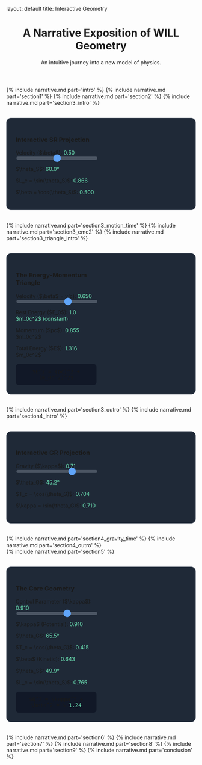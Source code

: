layout: default title: Interactive Geometry<style>/*FIX V4: Adopting the user's site structure.- Removed aggressive CSS overrides.- Added a simple wrapper class '.narrative-content' to ensure text wrapping workswithout conflicting with the site's global design.- Styles for interactive cards remain as they are self-contained.*/.narrative-content p,.narrative-content li,.narrative-content td,.narrative-content blockquote {white-space: normal !important;word-wrap: break-word !important;}.interactive-card {
    background-color: #1f2937;
    border: 1px solid #374151;
    border-radius: 0.75rem;
    padding: 1.5rem;
    margin: 2rem 0;
    display: grid;
    grid-template-columns: 1fr;
    gap: 1.5rem;
    align-items: center;
}
@media (min-width: 768px) {
    .interactive-card {
        grid-template-columns: 1fr 1fr;
    }
}
.highlight { color: #6ee7b7; }
.slider {
    width: 100%;
    -webkit-appearance: none;
    height: 8px;
    background: #4b5563;
    border-radius: 5px;
    outline: none;
}
.slider::-webkit-slider-thumb {
    -webkit-appearance: none;
    appearance: none;
    width: 20px;
    height: 20px;
    background: #60a5fa;
    cursor: pointer;
    border-radius: 50%;
}
.slider::-moz-range-thumb {
    width: 20px;
    height: 20px;
    background: #60a5fa;
    cursor: pointer;
    border-radius: 50%;
}
.equation-box {
    background-color: #111827;
    padding: 0.75rem 1rem;
    border-radius: 0.5rem;
    margin-top: 1rem;
    text-align: center;
    font-family: monospace;
}
</style><main class="max-w-4xl mx-auto p-4 sm:p-6 lg:p-8"><header class="text-center mb-12">
    <h1 class="text-4xl md:text-5xl font-bold mb-4">A Narrative Exposition of WILL Geometry</h1>
    <p class="text-xl text-gray-400">An intuitive journey into a new model of physics.</p>
</header>

<div class="narrative-content">
    {% include narrative.md part='intro' %}
    {% include narrative.md part='section1' %}
    {% include narrative.md part='section2' %}
    {% include narrative.md part='section3_intro' %}
</div>

<!-- Chart 1: Beta Circle -->
<div class="interactive-card">
    <div>
        <h3 class="text-2xl font-bold mb-4 text-gray-100">Interactive SR Projection</h3>
        <label for="beta-slider" class="font-semibold text-gray-200">Velocity ($\beta$): <span id="beta-value" class="highlight font-bold">0.50</span></label>
        <input type="range" min="0" max="1" value="0.5" step="0.01" class="slider mt-2 mb-4" id="beta-slider">
        <div class="space-y-2 text-lg">
            <p>$\theta_S$: <span id="theta-s-value" class="highlight">60.0°</span></p>
            <p>$L_c = \sin(\theta_S)$: <span id="lc-value" class="highlight">0.866</span></p>
            <p>$\beta = \cos(\theta_S)$: <span id="beta-cos-value" class="highlight">0.500</span></p>
        </div>
    </div>
    <div><canvas id="betaCircleChart"></canvas></div>
</div>

<div class="narrative-content">
    {% include narrative.md part='section3_motion_time' %}
    {% include narrative.md part='section3_emc2' %}
    {% include narrative.md part='section3_triangle_intro' %}
</div>

<!-- Chart 2: Energy-Momentum Triangle -->
<div class="interactive-card">
    <div>
        <h3 class="text-2xl font-bold mb-4 text-gray-100">The Energy-Momentum Triangle</h3>
        <label for="emc2-beta-slider" class="font-semibold text-gray-200">Velocity ($\beta$ = v/c): <span id="emc2-beta-value" class="highlight font-bold">0.650</span></label>
        <input type="range" min="0" max="0.999" value="0.65" step="0.001" class="slider mt-2 mb-6" id="emc2-beta-slider">
        <div class="space-y-3 text-lg">
            <p>Rest Energy ($E_0$): <span class="highlight">1.0 $m_0c^2$ (constant)</span></p>
            <p>Momentum ($pc$): <span id="emc2-pc-value" class="highlight">0.855</span> $m_0c^2$</p>
            <p>Total Energy ($E$): <span id="emc2-energy-value" class="highlight">1.316</span> $m_0c^2$</p>
        </div>
        <div class="equation-box text-lg mt-4">$E^2 = (pc)^2 + (m_0c^2)^2$</div>
    </div>
    <div><canvas id="emc2-canvas"></canvas></div>
</div>

<div class="narrative-content">
    {% include narrative.md part='section3_outro' %}
    {% include narrative.md part='section4_intro' %}
</div>

<!-- Chart 3: Kappa Circle -->
<div class="interactive-card">
    <div>
        <h3 class="text-2xl font-bold mb-4 text-gray-100">Interactive GR Projection</h3>
        <label for="kappa-slider" class="font-semibold text-gray-200">Gravity ($\kappa$): <span id="kappa-value" class="highlight font-bold">0.71</span></label>
        <input type="range" min="0" max="1" value="0.71" step="0.01" class="slider mt-2 mb-4" id="kappa-slider">
        <div class="space-y-2 text-lg">
            <p>$\theta_G$: <span id="theta-g-value" class="highlight">45.2°</span></p>
            <p>$T_c = \cos(\theta_G)$: <span id="tc-value" class="highlight">0.704</span></p>
            <p>$\kappa = \sin(\theta_G)$: <span id="kappa-sin-value" class="highlight">0.710</span></p>
        </div>
    </div>
    <div><canvas id="kappaCircleChart"></canvas></div>
</div>

<div class="narrative-content">
    {% include narrative.md part='section4_gravity_time' %}
    {% include narrative.md part='section4_outro' %}
</div>

<!-- Section 5: Unification -->
<div class="narrative-content">
    {% include narrative.md part='section5' %}
</div>

<!-- Chart 4: Unified Beta-Kappa Plane -->
<div class="interactive-card">
    <div>
        <h3 class="text-2xl font-bold mb-4 text-gray-100">The Core Geometry</h3>
        <label for="unified-slider" class="font-semibold text-gray-200">Control Parameter ($\kappa$): <span id="unified-kappa-main-value" class="highlight font-bold">0.910</span></label>
        <input type="range" min="0" max="1.414" value="0.91" step="0.001" class="slider mt-2 mb-4" id="unified-slider">
        <div class="grid grid-cols-2 gap-4 text-lg">
            <div>
                <p>$\kappa$ (Potential): <span id="unified-kappa-value" class="highlight">0.910</span></p>
                <p>$\theta_G$: <span id="unified-theta-g-value" class="highlight">65.5°</span></p>
                <p>$T_c = \cos(\theta_G)$: <span id="unified-tc-value" class="highlight">0.415</span></p>
            </div>
            <div>
                <p>$\beta$ (Kinetic): <span id="unified-beta-value" class="highlight">0.643</span></p>
                <p>$\theta_S$: <span id="unified-theta-s-value" class="highlight">49.9°</span></p>
                <p>$L_c = \sin(\theta_S)$: <span id="unified-lc-value" class="highlight">0.765</span></p>
            </div>
        </div>
        <div class="equation-box text-lg mt-4">$Q^2 = \kappa^2 + \beta^2 = $ <span id="q-squared-value" class="highlight">1.24</span></div>
    </div>
    <div><canvas id="unifiedBetaKappaChart"></canvas></div>
</div>

<!-- ALL Remaining Sections Included -->
<div class="narrative-content">
    {% include narrative.md part='section6' %}
    {% include narrative.md part='section7' %}
    {% include narrative.md part='section8' %}
    {% include narrative.md part='section9' %}
    {% include narrative.md part='conclusion' %}
</div>
</main><!-- Load the interactive chart logic --><script src="{{ '/assets/js/will-charts.js' | relative_url }}"></script>

